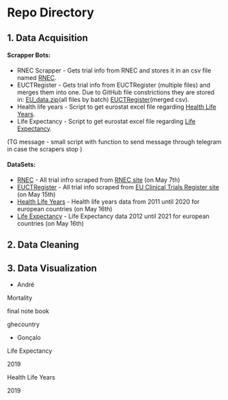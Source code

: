 # Repo Directory

## 1. Data Acquisition

#### Scrapper Bots:

- RNEC Scrapper - Gets trial info from RNEC and stores it in an csv file named [RNEC](https://github.com/Dpf050/Programming-Project/blob/59d364b01eb7bc6cc0d765ac57d1de6b4c7d65e3/DataSets/RNEC.csv).
- EUCTRegister - Gets trial info from EUCTRegister (multiple files) and merges them into one. Due to GitHub file constrictions they are stored in: [EU_data.zip](https://drive.google.com/file/d/1TlMjoSPUPPzriZOIh_PvQjVAw3Pml0nx/view?usp=share_link)(all files by batch) [EUCTRegister](https://drive.google.com/file/d/1Lo6zbyhzTMww79L3ssETF51_E8rUqZi_/view?usp=share_link)(merged csv).
- Health life years - Script to get eurostat excel file regarding [Health Life Years](https://github.com/Dpf050/Programming-Project/blob/744abdc3d2ea6aff87ff4cba54e512fafb962381/DataSets/Healthy%20Life%20Years.xlsx).
- Life Expectancy - Script to get eurostat excel file regarding [Life Expectancy](https://github.com/Dpf050/Programming-Project/blob/744abdc3d2ea6aff87ff4cba54e512fafb962381/DataSets/Life%20Expectancy.xlsx).

 (TG message - small script with function to send message through telegram in case the scrapers stop )

#### DataSets:

- [RNEC](https://github.com/Dpf050/Programming-Project/blob/59d364b01eb7bc6cc0d765ac57d1de6b4c7d65e3/DataSets/RNEC.csv) - All trial infro scraped from [RNEC site](https://www.rnec.pt/) (on May 7th)
- [EUCTRegister](https://drive.google.com/file/d/1Lo6zbyhzTMww79L3ssETF51_E8rUqZi_/view?usp=share_link) - All trial info scraped from [EU Clinical Trials Register site](https://www.clinicaltrialsregister.eu/) (on May 15th)
- [Health Life Years](https://github.com/Dpf050/Programming-Project/blob/744abdc3d2ea6aff87ff4cba54e512fafb962381/DataSets/Healthy%20Life%20Years.xlsx) - Health life years data from 2011 until 2020 for european countries (on May 16th)
- [Life Expectancy](https://github.com/Dpf050/Programming-Project/blob/744abdc3d2ea6aff87ff4cba54e512fafb962381/DataSets/Life%20Expectancy.xlsx) - Life Expectancy data 2012 until 2021 for european countries (on May 16th)


## 2. Data Cleaning

## 3. Data Visualization

- André

Mortality

final note book

ghecountry

- Gonçalo

Life Expectancy

2019

Health Life Years

2019

